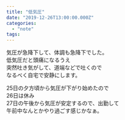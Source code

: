 ```yaml
---
title: "低気圧"
date: "2019-12-26T13:00:00.000Z"
categories: 
  - "note"
tags: 
---
```


気圧が急降下して、体調も急降下でした。  
低気圧だと頭痛になるうえ  
突然吐き気がして、道端などで吐くので  
なるべく自宅で安静にします。  

25日の夕方頃から気圧が下がり始めたので  
26日は休み  
27日の午後から気圧が安定するので、出勤して  
午前中なんとかやり過ごす感じかなぁ。
